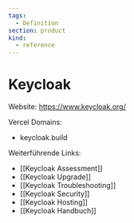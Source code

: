 ```yaml
---
tags:
  - Definition
section: product
kind:
  - reference
---
```


# Keycloak

Website: <https://www.keycloak.org/>

Vercel Domains:

- keycloak.build

Weiterführende Links:

- [[Keycloak Assessment]]
- [[Keycloak Upgrade]]
- [[Keycloak Troubleshooting]]
- [[Keycloak Security]]
- [[Keycloak Hosting]]
- [[Keycloak Handbuch]]
